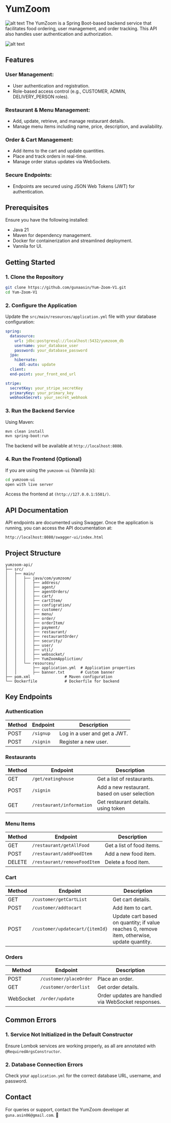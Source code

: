 # YumZoom 
![alt text](<Logo.png>)
The YumZoom is a Spring Boot-based backend service that facilitates food ordering, user management, and order tracking. This API also handles user authentication and authorization.

![alt text](<Screenshot.png>)

## Features

### User Management:
- User authentication and registration.
- Role-based access control (e.g., CUSTOMER, ADMIN, DELIVERY_PERSON roles).

### Restaurant & Menu Management:
- Add, update, retrieve, and manage restaurant details.
- Manage menu items including name, price, description, and availability.

### Order & Cart Management:
- Add items to the cart and update quantities.
- Place and track orders in real-time.
- Manage order status updates via WebSockets.

### Secure Endpoints:
- Endpoints are secured using JSON Web Tokens (JWT) for authentication.

## Prerequisites

Ensure you have the following installed:

- Java 21
- Maven for dependency management.
- Docker for containerization and streamlined deployment.
- Vannila for UI.

## Getting Started

### 1. Clone the Repository
```sh
git clone https://github.com/gunaasin/Yum-Zoom-V1.git
cd Yum-Zoom-V1
```

### 2. Configure the Application
Update the `src/main/resources/application.yml` file with your database configuration:
```yaml
spring:
  datasource:
    url: jdbc:postgresql://localhost:5432/yumzoom_db
    username: your_database_user
    password: your_database_password
  jpa:
    hibernate:
      ddl-auto: update
  client:
  end-point: your_front_end_url

stripe:
  secretKey: your_stripe_secretKey
  primaryKey: your_primary_key
  webhookSecret: your_secret_webhook
```

### 3. Run the Backend Service
Using Maven:
```sh
mvn clean install
mvn spring-boot:run
```
The backend will be available at `http://localhost:8080`.


### 4. Run the Frontend (Optional)
If you are using the `yumzoom-ui` (Vannila js):
```sh
cd yumzoom-ui
open with live server
```
Access the frontend at `(http://127.0.0.1:5501/)`.

## API Documentation

API endpoints are documented using Swagger. Once the application is running, you can access the API documentation at:

`http://localhost:8080/swagger-ui/index.html`

## Project Structure
```plaintext
yumzoom-api/
├── src/
│   ├── main/
│   │   ├── java/com/yumzoom/
│   │   │   ├── address/     
│   │   │   ├── agent/        
│   │   │   ├── agentOrders/  
│   │   │   ├── cart/         
│   │   │   ├── cartItem/     
│   │   │   ├── configration/ 
│   │   │   ├── customer/     
│   │   │   ├── menu/         
│   │   │   ├── order/        
│   │   │   ├── orderItem/    
│   │   │   ├── payment/     
│   │   │   ├── restaurant/  
│   │   │   ├── restaurantOrder/ 
│   │   │   ├── security/        
│   │   │   ├── user/       
│   │   │   ├── util/       
│   │   │   ├── websocket/  
│   │   │   ├── YumZoomAppliction/  
│   │   └── resources/
│   │       ├── application.yml  # Application properties
│   │       ├── banner.txt       # Custom banner
├── pom.xml               # Maven configuration
└── Dockerfile            # Dockerfile for backend
```

## Key Endpoints

### Authentication
| Method | Endpoint       | Description |
|--------|----------------|-------------|
| POST   | `/signup`  | Log in a user and get a JWT. |
| POST   | `/signin`  | Register a new user. |

### Restaurants
| Method | Endpoint         | Description |
|--------|------------------|-------------|
| GET    | `/get/eatinghouse`        | Get a list of restaurants. |
| POST   | `/signin`                 | Add a new restaurant. based on user selection |
| GET    | `/restaurant/information` | Get restaurant details. using token |

### Menu Items
| Method | Endpoint            | Description |
|--------|---------------------|-------------|
| GET    | `/restaurant/getAllFood`            | Get a list of food items. |
| POST   | `/restaurant/addFoodItem`           | Add a new food item. |
| DELETE | `/restaurant/removeFoodItem`        | Delete a food item. |

### Cart
| Method | Endpoint         | Description |
|--------|------------------|-------------|
| GET    | `/customer/getCartList`          | Get cart details. |
| POST   | `/customer/addtocart`            | Add item to cart. |
| POST   | `/customer/updatecart/{itemId}`  | Update cart based on quantity; if value reaches 0, remove item, otherwise, update quantity. |

### Orders
| Method | Endpoint          | Description |
|--------|-------------------|-------------|
| POST   | `/customer/placeOrder`         | Place an order. |
| GET    | `/customer/orderlist`          | Get order details. |
| WebSocket | `/order/update `            | Order updates are handled via WebSocket responses.

## Common Errors

### 1. Service Not Initialized in the Default Constructor
Ensure Lombok services are working properly, as all are annotated with `@RequiredArgsConstructor`.

### 2. Database Connection Errors
Check your `application.yml` for the correct database URL, username, and password.

## Contact
For queries or support, contact the YumZoom developer at `guna.asin06@gmail.com`. 🎉

